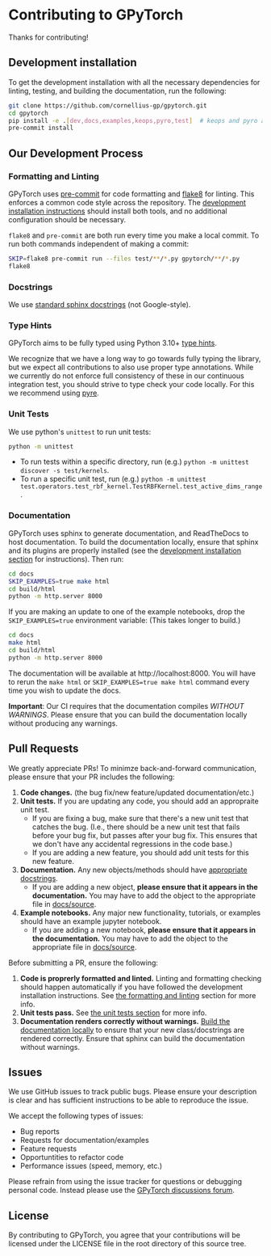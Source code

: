 # Contributing to GPyTorch

Thanks for contributing!

## Development installation

To get the development installation with all the necessary dependencies for
linting, testing, and building the documentation, run the following:
```bash
git clone https://github.com/cornellius-gp/gpytorch.git
cd gpytorch
pip install -e .[dev,docs,examples,keops,pyro,test]  # keops and pyro are optional
pre-commit install
```


## Our Development Process

### Formatting and Linting

GPyTorch uses [pre-commit](https://pre-commit.com) for code formatting
and [flake8](https://flake8.pycqa.org/en/latest/) for linting.
This enforces a common code style across the repository.
The [development installation instructions](#development-installation) should install both tools, and no additional configuration should be necessary.

`flake8` and `pre-commit` are both run every time you make a local commit.
To run both commands independent of making a commit:
```bash
SKIP=flake8 pre-commit run --files test/**/*.py gpytorch/**/*.py
flake8
```

### Docstrings
We use [standard sphinx docstrings](https://sphinx-rtd-tutorial.readthedocs.io/en/latest/docstrings.html) (not Google-style).


### Type Hints

GPyTorch aims to be fully typed using Python 3.10+
[type hints](https://www.python.org/dev/peps/pep-0484/).

We recognize that we have a long way to go towards fully typing the library,
but we expect all contributions to also use proper type annotations.
While we currently do not enforce full consistency of these in our continuous integration
test, you should strive to type check your code locally.
For this we recommend using [pyre](https://pyre-check.org/).


### Unit Tests

We use python's `unittest` to run unit tests:
```bash
python -m unittest
```

- To run tests within a specific directory, run (e.g.) `python -m unittest discover -s test/kernels`.
- To run a specific unit test, run (e.g.) `python -m unittest test.operators.test_rbf_kernel.TestRBFKernel.test_active_dims_range`.


### Documentation

GPyTorch uses sphinx to generate documentation, and ReadTheDocs to host documentation.
To build the documentation locally, ensure that sphinx and its plugins are properly installed (see the [development installation section](#development-installation) for instructions).
Then run:

```bash
cd docs
SKIP_EXAMPLES=true make html
cd build/html
python -m http.server 8000
```

If you are making an update to one of the example notebooks, drop the `SKIP_EXAMPLES=true` environment variable:
(This takes longer to build.)

```bash
cd docs
make html
cd build/html
python -m http.server 8000
```

The documentation will be available at http://localhost:8000.
You will have to rerun the `make html` or `SKIP_EXAMPLES=true make html` command every time you wish to update the docs.

**Important**: Our CI requires that the documentation compiles *WITHOUT WARNINGS*.
Please ensure that you can build the documentation locally without producing any warnings.

## Pull Requests
We greatly appreciate PRs! To minimze back-and-forward communication, please ensure that your PR includes the following:

1. **Code changes.** (the bug fix/new feature/updated documentation/etc.)
1. **Unit tests.** If you are updating any code, you should add an appropraite unit test.
   - If you are fixing a bug, make sure that there's a new unit test that catches the bug.
     (I.e., there should be a new unit test that fails before your bug fix, but passes after your bug fix.
     This ensures that we don't have any accidental regressions in the code base.)
   - If you are adding a new feature, you should add unit tests for this new feature.
1. **Documentation.** Any new objects/methods should have [appropriate docstrings](#docstrings).
   - If you are adding a new object, **please ensure that it appears in the documentation.**
     You may have to add the object to the appropriate file in [docs/source](https://github.com/cornellius-gp/gpytorch/tree/main/docs/source).
1. **Example notebooks.** Any major new functionality, tutorials, or examples should have an example jupyter notebook.
   - If you are adding a new notebook, **please ensure that it appears in the documentation.**
     You may have to add the object to the appropriate file in [docs/source](https://github.com/cornellius-gp/gpytorch/tree/main/examples/).

Before submitting a PR, ensure the following:
1. **Code is proprerly formatted and linted.** Linting and formatting checking should happen automatically if you have followed the development installation instructions.
   See [the formatting and linting](#formatting-and-linting) section for more info.
1. **Unit tests pass.** See [the unit tests section](#unit-tests) for more info.
1. **Documentation renders correctly without warnings.** [Build the documentation locally](#documentation) to ensure that your new class/docstrings are rendered correctly. Ensure that sphinx can build the documentation without warnings.


## Issues

We use GitHub issues to track public bugs. Please ensure your description is
clear and has sufficient instructions to be able to reproduce the issue.

We accept the following types of issues:
- Bug reports
- Requests for documentation/examples
- Feature requests
- Opportuntities to refactor code
- Performance issues (speed, memory, etc.)

Please refrain from using the issue tracker for questions or debugging personal code.
Instead please use the [GPyTorch discussions forum](https://github.com/cornellius-gp/gpytorch/discussions).

## License

By contributing to GPyTorch, you agree that your contributions will be licensed
under the LICENSE file in the root directory of this source tree.
